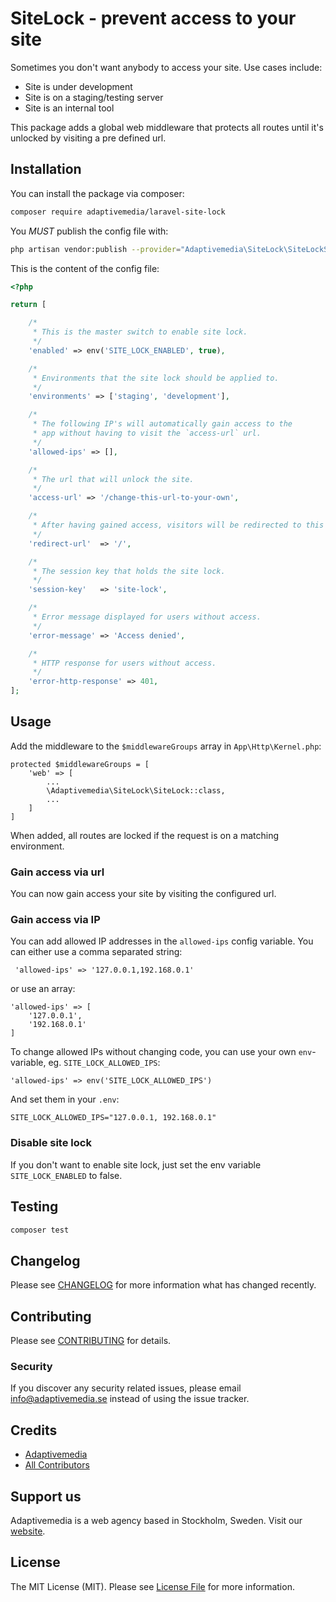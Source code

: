 # SiteLock - prevent access to your site

Sometimes you don't want anybody to access your site. Use cases include:

- Site is under development
- Site is on a staging/testing server
- Site is an internal tool

This package adds a global web middleware that protects all routes until it's unlocked by visiting a pre defined url.

## Installation

You can install the package via composer:

```bash
composer require adaptivemedia/laravel-site-lock
```

You *MUST* publish the config file with:

```bash
php artisan vendor:publish --provider="Adaptivemedia\SiteLock\SiteLockServiceProvider" --tag="config"
```

This is the content of the config file:

```php
<?php

return [

    /*
     * This is the master switch to enable site lock.
     */
    'enabled' => env('SITE_LOCK_ENABLED', true),

    /*
     * Environments that the site lock should be applied to.
     */
    'environments' => ['staging', 'development'],

    /*
     * The following IP's will automatically gain access to the
     * app without having to visit the `access-url` url.
     */
    'allowed-ips' => [],

    /*
     * The url that will unlock the site.
     */
    'access-url' => '/change-this-url-to-your-own',

    /*
     * After having gained access, visitors will be redirected to this url.
     */
    'redirect-url'  => '/',

    /*
     * The session key that holds the site lock.
     */
    'session-key'   => 'site-lock',

    /*
     * Error message displayed for users without access.
     */
    'error-message' => 'Access denied',

    /*
     * HTTP response for users without access.
     */
    'error-http-response' => 401,
];

```

## Usage

Add the middleware to the `$middlewareGroups` array in `App\Http\Kernel.php`:

```
protected $middlewareGroups = [
    'web' => [
        ...
        \Adaptivemedia\SiteLock\SiteLock::class,
        ...
    ]
]
```

When added, all routes are locked if the request is on a matching environment.

### Gain access via url
You can now gain access your site by visiting the configured url.

### Gain access via IP
You can add allowed IP addresses in the `allowed-ips` config variable. You can either use a comma separated string:
```
 'allowed-ips' => '127.0.0.1,192.168.0.1'
```
or use an array:
```
'allowed-ips' => [
    '127.0.0.1',
    '192.168.0.1'
]
```
To change allowed IPs without changing code, you can use your own `env`-variable, eg. `SITE_LOCK_ALLOWED_IPS`:
```
'allowed-ips' => env('SITE_LOCK_ALLOWED_IPS')
```
And set them in your `.env`:
```
SITE_LOCK_ALLOWED_IPS="127.0.0.1, 192.168.0.1"
```

### Disable site lock
If you don't want to enable site lock, just set the env variable `SITE_LOCK_ENABLED` to false.

## Testing

``` bash
composer test
```

## Changelog

Please see [CHANGELOG](CHANGELOG.md) for more information what has changed recently.

## Contributing

Please see [CONTRIBUTING](CONTRIBUTING.md) for details.

### Security

If you discover any security related issues, please email info@adaptivemedia.se instead of using the issue tracker.

## Credits

- [Adaptivemedia](https://github.com/adaptivemedia)
- [All Contributors](../../contributors)

## Support us

Adaptivemedia is a web agency based in Stockholm, Sweden. Visit our [website](https://adaptivemedia.se/).

## License

The MIT License (MIT). Please see [License File](LICENSE.md) for more information.
